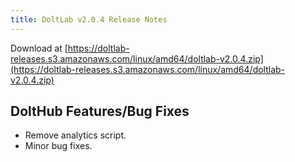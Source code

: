```yaml
---
title: DoltLab v2.0.4 Release Notes
---
```


Download at [https://doltlab-releases.s3.amazonaws.com/linux/amd64/doltlab-v2.0.4.zip](https://doltlab-releases.s3.amazonaws.com/linux/amd64/doltlab-v2.0.4.zip)

## DoltHub Features/Bug Fixes
* Remove analytics script.
* Minor bug fixes.
